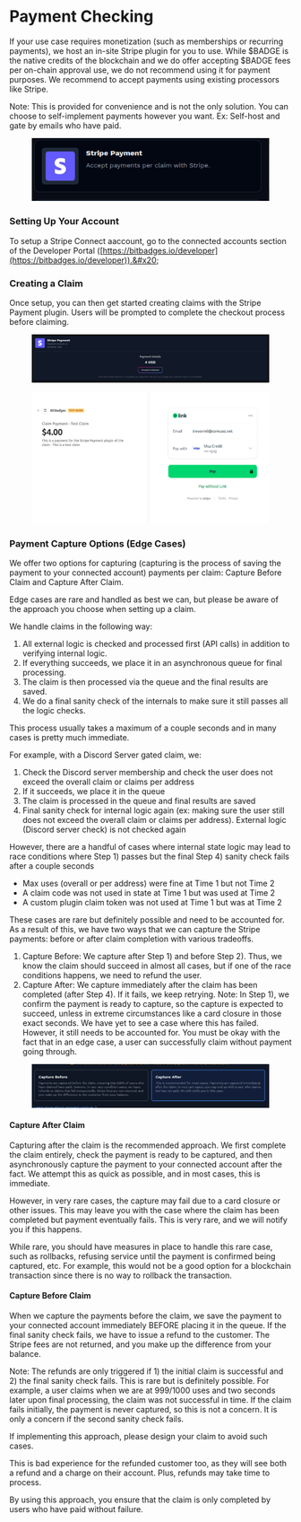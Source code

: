 # Payment Checking

If your use case requires monetization (such as memberships or recurring payments), we host an in-site Stripe plugin for you to use. While $BADGE is the native credits of the blockchain and we do offer accepting $BADGE fees per on-chain approval use, we do not recommend using it for payment purposes. We recommend to accept payments using existing processors like Stripe.&#x20;

Note: This is provided for convenience and is not the only solution. You can choose to self-implement payments however you want. Ex: Self-host and gate by emails who have paid.

<figure><img src="../../.gitbook/assets/image (2).png" alt=""><figcaption></figcaption></figure>

### Setting Up Your Account

To setup a Stripe Connect aaccount, go to the connected accounts section of the Developer Portal ([https://bitbadges.io/developer](https://bitbadges.io/developer)).&#x20;

### Creating a Claim

Once setup, you can then get started creating claims with the Stripe Payment plugin. Users will be prompted to complete the checkout process before claiming.

<figure><img src="../../.gitbook/assets/image.png" alt=""><figcaption></figcaption></figure>

<figure><img src="../../.gitbook/assets/image (1).png" alt=""><figcaption></figcaption></figure>

### Payment Capture Options (Edge Cases)

We offer two options for capturing (capturing is the process of saving the payment to your connected account) payments per claim: Capture Before Claim and Capture After Claim.&#x20;

Edge cases are rare and handled as best we can, but please be aware of the approach you choose when setting up a claim.

We handle claims in the following way:

1. All external logic is checked and processed first (API calls) in addition to verifying internal logic.
2. If everything succeeds, we place it in an asynchronous queue for final processing.
3. The claim is then processed via the queue and the final results are saved.
4. We do a final sanity check of the internals to make sure it still passes all the logic checks.

This process usually takes a maximum of a couple seconds and in many cases is pretty much immediate.

For example, with a Discord Server gated claim, we:

1. Check the Discord server membership and check the user does not exceed the overall claim or claims per address
2. If it succeeds, we place it in the queue
3. The claim is processed in the queue and final results are saved
4. Final sanity check for internal logic again (ex: making sure the user still does not exceed the overall claim or claims per address). External logic (Discord server check) is not checked again

However, there are a handful of cases where internal state logic may lead to race conditions where Step 1) passes but the final Step 4) sanity check fails after a couple seconds

* Max uses (overall or per address) were fine at Time 1 but not Time 2
* A claim code was not used  in state at Time 1 but was used at Time 2
* A custom plugin claim token was not used at Time 1 but was at Time 2

These cases are rare but definitely possible and need to be accounted for. As a result of this, we have two ways that we can capture the Stripe payments: before or after claim completion with various tradeoffs.

1. Capture Before: We capture after Step 1) and before Step 2). Thus, we know the claim should succeed in almost all cases, but if one of the race conditions happens, we need to refund the user.
2. Capture After: We capture immediately after the claim has been completed (after Step 4). If it fails, we keep retrying. Note: In Step 1), we confirm the payment is ready to capture, so the capture is expected to succeed, unless in extreme circumstances like a card closure in those exact seconds. We have yet to see a case where this has failed. However, it still needs to be accounted for. You must be okay with the fact that in an edge case, a user can successfully claim without payment going through.

<figure><img src="../../.gitbook/assets/image (1) (1).png" alt=""><figcaption></figcaption></figure>

#### Capture After Claim

Capturing after the claim is the recommended approach. We first complete the claim entirely, check the payment is ready to be captured, and then asynchronously capture the payment to your connected account after the fact. We attempt this as quick as possible, and in most cases, this is immediate.

However, in very rare cases, the capture may fail due to a card closure or other issues. This may leave you with the case where the claim has been completed but payment eventually fails. This is very rare, and we will notify you if this happens.

While rare, you should have measures in place to handle this rare case, such as rollbacks, refusing service until the payment is confirmed being captured, etc. For example, this would not be a good option for a blockchain transaction since there is no way to rollback the transaction.

#### Capture Before Claim

When we capture the payments before the claim, we save the payment to your connected account immediately BEFORE placing it in the queue. If the final sanity check fails, we have to issue a refund to the customer. The Stripe fees are not returned, and you make up the difference from your balance.

Note: The refunds are only triggered if 1) the initial claim is successful and 2) the final sanity check fails. This is rare but is definitely possible. For example, a user claims when we are at 999/1000 uses and two seconds later upon final processing, the claim was not successful in time. If the claim fails initially, the payment is never captured, so this is not a concern. It is only a concern if the second sanity check fails.

If implementing this approach, please design your claim to avoid such cases.

This is bad experience for the refunded customer too, as they will see both a refund and a charge on their account. Plus, refunds may take time to process.

By using this approach, you ensure that the claim is only completed by users who have paid without failure.

